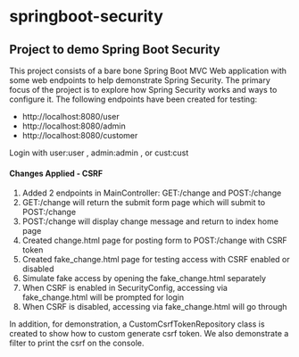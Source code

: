 # springboot-security

## Project to demo Spring Boot Security
This project consists of a bare bone Spring Boot MVC Web application with some web endpoints to help demonstrate Spring Security. The primary focus of the project is to explore how Spring Security works and ways to configure it. The following endpoints have been created for testing:
- http://localhost:8080/user
- http://localhost:8080/admin
- http://localhost:8080/customer

Login with user:user , admin:admin , or cust:cust

#### Changes Applied - CSRF
1. Added 2 endpoints in MainController: GET:/change and POST:/change
2. GET:/change will return the submit form page which will submit to POST:/change
3. POST:/change will display change message and return to index home page
4. Created change.html page for posting form to POST:/change with CSRF token
5. Created fake_change.html page for testing access with CSRF enabled or disabled
6. Simulate fake access by opening the fake_change.html separately
7. When CSRF is enabled in SecurityConfig, accessing via fake_change.html will be prompted for login
8. When CSRF is disabled, accessing via fake_change.html will go through

In addition, for demonstration, a CustomCsrfTokenRepository class is created to show how to custom generate csrf token.
We also demonstrate a filter to print the csrf on the console.
